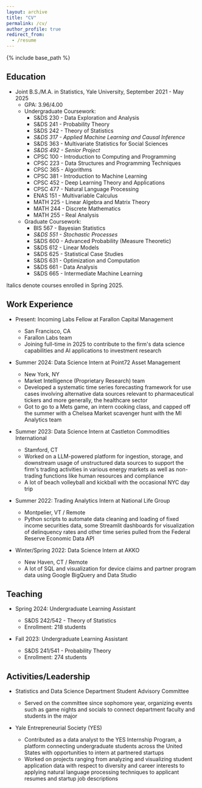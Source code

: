 ```yaml
---
layout: archive
title: "CV"
permalink: /cv/
author_profile: true
redirect_from:
  - /resume
---
```


{% include base_path %}

## Education
* Joint B.S./M.A. in Statistics, Yale University, September 2021 - May 2025
  * GPA: 3.96/4.00
  * Undergraduate Coursework:
    * S&DS 230 - Data Exploration and Analysis
    * S&DS 241 - Probability Theory
    * S&DS 242 - Theory of Statistics
    * _S&DS 317 - Applied Machine Learning and Causal Inference_
    * S&DS 363 - Multivariate Statistics for Social Sciences
    * _S&DS 492 - Senior Project_
    * CPSC 100 - Introduction to Computing and Programming
    * CPSC 223 - Data Structures and Programming Techniques
    * CPSC 365 - Algorithms
    * CPSC 381 - Introduction to Machine Learning
    * CPSC 452 - Deep Learning Theory and Applications
    * CPSC 477 - Natural Language Processing
    * ENAS 151 - Multivariable Calculus
    * MATH 225 - Linear Algebra and Matrix Theory
    * MATH 244 - Discrete Mathematics
    * MATH 255 - Real Analysis
  * Graduate Coursework:
    * BIS 567 - Bayesian Statistics
    * _S&DS 551 - Stochastic Processes_
    * S&DS 600 - Advanced Probability (Measure Theoretic)
    * S&DS 612 - Linear Models
    * S&DS 625 - Statistical Case Studies
    * S&DS 631 - Optimization and Computation
    * S&DS 661 - Data Analysis
    * S&DS 665 - Intermediate Machine Learning
  
Italics denote courses enrolled in Spring 2025.

## Work Experience
* Present: Incoming Labs Fellow at Farallon Capital Management
  * San Francisco, CA
  * Farallon Labs team
  * Joining full-time in 2025 to contribute to the firm's data science capabilities and AI applications to investment research

* Summer 2024: Data Science Intern at Point72 Asset Management
  * New York, NY
  * Market Intelligence (Proprietary Research) team
  * Developed a systematic time series forecasting framework for use cases involving alternative data sources relevant to pharmaceutical tickers and more generally, the healthcare sector
  * Got to go to a Mets game, an intern cooking class, and capped off the summer with a Chelsea Market scavenger hunt with the MI Analytics team

* Summer 2023: Data Science Intern at Castleton Commodities International
  * Stamford, CT
  * Worked on a LLM-powered platform for ingestion, storage, and downstream usage of unstructured data sources to support the firm's trading activities in various energy markets as well as non-trading functions like human resources and compliance
  * A lot of beach volleyball and kickball with the occasional NYC day trip

* Summer 2022: Trading Analytics Intern at National Life Group
  * Montpelier, VT / Remote
  * Python scripts to automate data cleaning and loading of fixed income securities data, some Streamlit dashboards for visualization of delinquency rates and other time series pulled from the Federal Reserve Economic Data API
 
* Winter/Spring 2022: Data Science Intern at AKKO
  * New Haven, CT / Remote
  * A lot of SQL and visualization for device claims and partner program data using Google BigQuery and Data Studio

## Teaching
* Spring 2024: Undergraduate Learning Assistant
  * S&DS 242/542 - Theory of Statistics
  * Enrollment: 218 students
  
* Fall 2023: Undergraduate Learning Assistant
  * S&DS 241/541 - Probability Theory
  * Enrollment: 274 students
  
## Activities/Leadership
* Statistics and Data Science Department Student Advisory Committee
  * Served on the committee since sophomore year, organizing events such as game nights and socials to connect department faculty and students in the major
 
* Yale Entrepreneurial Society (YES)
  * Contributed as a data analyst to the YES Internship Program, a platform connecting undergraduate students across the United States with opportunities to intern at partnered startups
  * Worked on projects ranging from analyzing and visualizing student application data with respect to diversity and career interests to applying natural language processing techniques to applicant resumes and startup job descriptions